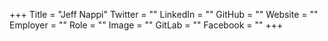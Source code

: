 +++
Title = "Jeff Nappi"
Twitter = ""
LinkedIn = ""
GitHub = ""
Website = ""
Employer = ""
Role = ""
Image = ""
GitLab = ""
Facebook = ""
+++
